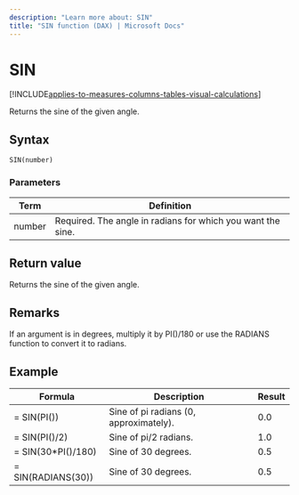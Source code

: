 ```yaml
---
description: "Learn more about: SIN"
title: "SIN function (DAX) | Microsoft Docs"
---
```

# SIN

[!INCLUDE[applies-to-measures-columns-tables-visual-calculations](includes/applies-to-measures-columns-tables-visual-calculations.md)]

Returns the sine of the given angle.  
  
## Syntax  
  
```dax
SIN(number)  
```
  
### Parameters  
  
|Term|Definition|  
|--------|--------------|  
|number|Required. The angle in radians for which you want the sine.|  
  
## Return value

Returns the sine of the given angle.  
  
## Remarks

If an argument is in degrees, multiply it by PI()/180 or use the RADIANS function to convert it to radians.  
  
## Example  
  
|Formula|Description|Result|  
|-----------|---------------|----------|  
|= SIN(PI())|Sine of pi radians (0, approximately).|0.0|  
|= SIN(PI()/2)|Sine of pi/2 radians.|1.0|  
|= SIN(30*PI()/180)|Sine of 30 degrees.|0.5|  
|= SIN(RADIANS(30))|Sine of 30 degrees.|0.5|  
